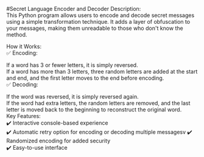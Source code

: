 #Secret Language Encoder and Decoder 
Description:<br>
This Python program allows users to encode and decode secret messages using a simple transformation technique. It adds a layer of obfuscation to your messages, making them unreadable to those who don't know the method.<br>

How it Works:<br>
✅ Encoding:<br>

If a word has 3 or fewer letters, it is simply reversed.<br>
If a word has more than 3 letters, three random letters are added at the start and end, and the first letter moves to the end before encoding.<br>
✅ Decoding:<br>

If the word was reversed, it is simply reversed again.<br>
If the word had extra letters, the random letters are removed, and the last letter is moved back to the beginning to reconstruct the original word.<br>
Key Features:<br>
✔️ Interactive console-based experience<br>
✔️ Automatic retry option for encoding or decoding multiple messagesv
✔️ Randomized encoding for added security<br>
✔️ Easy-to-use interface<br>

